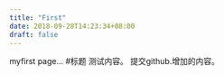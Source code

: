 ```yaml
---
title: "First"
date: 2018-09-28T14:23:34+08:00
draft: false
---
```


myfirst page...
#标题
测试内容。
提交github.增加的内容。


